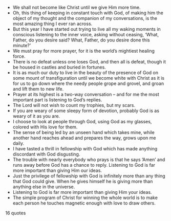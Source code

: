 - We shall not become like Christ until we give Him more time.
 - Oh, this thing of keeping in constant touch with God, of making him the object of my thought and the companion of my conversations, is the most amazing thing I ever ran across.
 - But this year I have started out trying to live all my waking moments in conscious listening to the inner voice, asking without ceasing, ‘What, Father, do you desire said? What, Father, do you desire done this minute?’
 - We must pray for more prayer, for it is the world’s mightiest healing force.
 - There is no defeat unless one loses God, and then all is defeat, though it be housed in castles and buried in fortunes.
 - It is as much our duty to live in the beauty of the presence of God on some mount of transfiguration until we become white with Christ as it is for us to go down where the needy people grope and grovel, and groan and lift them to new life.
 - Prayer at its highest is a two-way conversation – and for me the most important part is listening to God’s replies.
 - The Lord will not wish to count my trophies, but my scars.
 - If you are weary of some sleepy form of devotion, probably God is as weary of it as you are.
 - I choose to look at people through God, using God as my glasses, colored with His love for them.
 - The sense of being led by an unseen hand which takes mine, while another hand reaches ahead and prepares the way, grows upon me daily.
 - I have tasted a thrill in fellowship with God which has made anything discordant with God disgusting.
 - The trouble with nearly everybody who prays is that he says ‘Amen’ and runs away before God has a chance to reply. Listening to God is far more important than giving Him our ideas.
 - Just the privilege of fellowship with God is infinitely more than any thing that God could give. When he gives himself he is giving more than anything else in the universe.
 - Listening to God is far more important than giving Him your ideas.
 - The simple program of Christ for winning the whole world is to make each person he touches magnetic enough with love to draw others.

16 quotes
